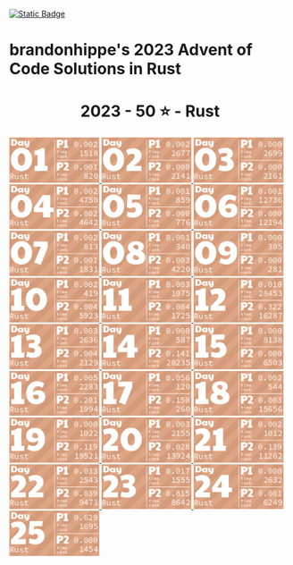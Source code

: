 <p><a href = "https://adventofcode.com/2023"> <img alt="Static Badge" src="https://img.shields.io/badge/Rust-50*-118a03?style=flat-square&logo=data%3Aimage%2Fjpg%3Bbase64%2C%2F9j%2F4AAQSkZJRgABAQAAAQABAAD%2F%2FgAfQ29tcHJlc3NlZCBieSBqcGVnLXJlY29tcHJlc3P%2F2wCEAAQEBAQEBAQEBAQGBgUGBggHBwcHCAwJCQkJCQwTDA4MDA4MExEUEA8QFBEeFxUVFx4iHRsdIiolJSo0MjRERFwBBAQEBAQEBAQEBAYGBQYGCAcHBwcIDAkJCQkJDBMMDgwMDgwTERQQDxAUER4XFRUXHiIdGx0iKiUlKjQyNEREXP%2FCABEIAEAAQAMBIgACEQEDEQH%2FxAAcAAEAAgIDAQAAAAAAAAAAAAAABggFBwMECQH%2F2gAIAQEAAAAAo%2BZXkwwNz5LQwnkD3pk68TyBrFb2kfbiejq3H30t5vM%2FjFs4d0tlVAMhcWlS5tScQAf%2FxAAYAQADAQEAAAAAAAAAAAAAAAABBQYCBP%2FaAAgBAhAAAABtxDuVyOa9rAi%2FysLH%2F8QAGAEAAwEBAAAAAAAAAAAAAAAAAQIEAAP%2F2gAIAQMQAAAAnbL0oM3Osxl8n%2F%2FEADYQAAEEAQEEBwYEBwAAAAAAAAIBAwQFBgcACBEhEBITIDEyQRQVIlNhchYXMFJic4KRkqPB%2F9oACAEBAAE%2FAOmkpLTI7SJS0sQpM%2BUSgyyKoimqJx9dsgx%2B4xa2k0d9CKJYx0BXWTVFUe0BDHmPFOaL393xvtNXcR%2Bjr5f4sntvLN9TWDIS%2FfGgH%2FoEe7K0xz6JQV2UHi85ynmxhlNSWG%2B2RGj5oTiBxIEVPUujduDr6wYx9AnF%2FaKe29E31NWZxfMrIRdFdpjntpSzsji4xNSpiRjkuSng7ECaBOKq31%2BCuf09OCbyuc4gzDrbEGLqqjgDQMv8GXgaDkgtuhtHyXd11l5XdfHqbt7z%2B0okKQp%2FR9v4HNsH3d4GB59VZjQ5G5JrWWpKLElNorqdu0oIoOhyLbUTd%2Fhaj51%2BKrjIHYlcMCPGWNGaTtjJpSVVVw%2BQptIud3LRnlXQo9tdM%2BVGESfJQ%2F5pr1G9s63m82ypmZXU7DFJWPgbRA3wffNs%2BSobh9wRIiEQFVJVREROaqq7acwPyR0kfu81sZSvK37Y7EeeJRYI%2BTcVkC5Ca%2Bu2ZsNa8aRpZ4XayWJRAr7cUHyBDeb88OSI7OtOsOuMvtk262SgYGnAhIV4Kiovqnd3ZdLEvLNdQb6OiVNW6qQEd8r8oPFz7GdtftWS1CyH3VUSVXGqpwhjdXyyXvApH%2FA20J1Yd03yT2axdIscsyBuaHyD8BkD9vgW281pczBkhqXjjYlW2Kh7yBrmAPn5JA%2FwO9yqZgSbSuj2sxYkByS0EmQIK4rTKkiGaCPMlFPTbWzVXHKHDKjTPTOcycN%2BA2MmRFPiLcMk5Ndb5jvifToRqtSWONWemOpEuP7rCE6kR%2BYfAFionxxzJfUPFva%2Fj1MS7tY1DPObVNyXBiSTBQJxlF%2BFVRfX9L%2F%2FxAAlEQACAwABAwMFAQAAAAAAAAABAgMEBQARQVEGEDESFDI0YpH%2F2gAIAQIBAT8A5o2Wp0LlpAC0MLuAfjqo68y7T3s6lccAPNCjkD4BI9tSTVhijky68MzBuskcjFSy%2FwAnzzV9V13zNGjoU7FG29eRVSVeqsxHZhzH9VVosrNoUali7bSBFZIkIVWHljzLl1Zo5JNSvDAWYGOONixC%2FwBHz7bfX1JqR4Fb9WuwkuzAf4gPnmMD6Y1nw7H6VpjJTlPnuhPs6l0dQxUkEdR8jmRk18isYISzu7l5JX%2FJ2Pc81sqvr1ft5yVKsHjkX8kYdxyNTHGiFyxVQPqPyenc8%2F%2FEACIRAAICAAUFAQAAAAAAAAAAAAECAAMEEBIhURETIzJBgf%2FaAAgBAwEBPwCIup1Xkx10O68HplWKySLCRwRK8O3cR0cMoYbiWYdjY7uyqpb7LBWCBWxPJOVXgrNzex2QS3z1i0ey7MMhLLDY3U7fAJXYam1D9EO5Jn%2F%2F2Q%3D%3D&labelColor=black" target="_blank"></a></p>

# brandonhippe's 2023 Advent of Code Solutions in Rust
<!-- #{(lang_tiles)} -->
<h1 align="center">
  2023 - 50 ⭐ - Rust
</h1>
<a href="1/src/main.rs">
  <img src=".tiles/rust/images/2023/01.png" width="161px">
</a>
<a href="2/src/main.rs">
  <img src=".tiles/rust/images/2023/02.png" width="161px">
</a>
<a href="3/src/main.rs">
  <img src=".tiles/rust/images/2023/03.png" width="161px">
</a>
<a href="4/src/main.rs">
  <img src=".tiles/rust/images/2023/04.png" width="161px">
</a>
<a href="5/src/main.rs">
  <img src=".tiles/rust/images/2023/05.png" width="161px">
</a>
<a href="6/src/main.rs">
  <img src=".tiles/rust/images/2023/06.png" width="161px">
</a>
<a href="7/src/main.rs">
  <img src=".tiles/rust/images/2023/07.png" width="161px">
</a>
<a href="8/src/main.rs">
  <img src=".tiles/rust/images/2023/08.png" width="161px">
</a>
<a href="9/src/main.rs">
  <img src=".tiles/rust/images/2023/09.png" width="161px">
</a>
<a href="10/src/main.rs">
  <img src=".tiles/rust/images/2023/10.png" width="161px">
</a>
<a href="11/src/main.rs">
  <img src=".tiles/rust/images/2023/11.png" width="161px">
</a>
<a href="12/src/main.rs">
  <img src=".tiles/rust/images/2023/12.png" width="161px">
</a>
<a href="13/src/main.rs">
  <img src=".tiles/rust/images/2023/13.png" width="161px">
</a>
<a href="14/src/main.rs">
  <img src=".tiles/rust/images/2023/14.png" width="161px">
</a>
<a href="15/src/main.rs">
  <img src=".tiles/rust/images/2023/15.png" width="161px">
</a>
<a href="16/src/main.rs">
  <img src=".tiles/rust/images/2023/16.png" width="161px">
</a>
<a href="17/src/main.rs">
  <img src=".tiles/rust/images/2023/17.png" width="161px">
</a>
<a href="18/src/main.rs">
  <img src=".tiles/rust/images/2023/18.png" width="161px">
</a>
<a href="19/src/main.rs">
  <img src=".tiles/rust/images/2023/19.png" width="161px">
</a>
<a href="20/src/main.rs">
  <img src=".tiles/rust/images/2023/20.png" width="161px">
</a>
<a href="21/src/main.rs">
  <img src=".tiles/rust/images/2023/21.png" width="161px">
</a>
<a href="22/src/main.rs">
  <img src=".tiles/rust/images/2023/22.png" width="161px">
</a>
<a href="23/src/main.rs">
  <img src=".tiles/rust/images/2023/23.png" width="161px">
</a>
<a href="24/src/main.rs">
  <img src=".tiles/rust/images/2023/24.png" width="161px">
</a>
<a href="25/src/main.rs">
  <img src=".tiles/rust/images/2023/25.png" width="161px">
</a>
<!-- #{/(lang_tiles)} -->

